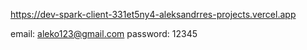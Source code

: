https://dev-spark-client-331et5ny4-aleksandrres-projects.vercel.app

email: aleko123@gmail.com
password: 12345
